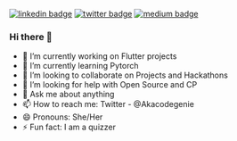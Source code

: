 
[![linkedin badge](https://img.shields.io/badge/Akanksha_Singh-30302f?style=flat&logo=linkedin)](https://www.linkedin.com/in/akankshasingh121224)
[![twitter badge](https://img.shields.io/badge/@akacodegenie-30302f?style=flat&logo=twitter)](https://twitter.com/akacodegenie)
[![medium badge](https://img.shields.io/badge/Akanksha_Singh-30302f?style=flat&logo=medium)](https://medium.com/@akankshasingh121)

### Hi there 👋
- 🔭 I’m currently working on Flutter projects
- 🌱 I’m currently learning Pytorch
- 👯 I’m looking to collaborate on Projects and Hackathons
- 🤔 I’m looking for help with Open Source and CP
- 💬 Ask me about anything
- 📫 How to reach me: Twitter - @Akacodegenie
- 😄 Pronouns: She/Her
- ⚡ Fun fact: I am a quizzer 
